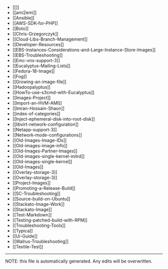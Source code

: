 * [[]]
* [[ami2emi]]
* [[Ansible]]
* [[AWS-SDK-for-PHP]]
* [[Boto]]
* [[Chris-Grzegorczyk]]
* [[Cloud-Libs-Branch-Management]]
* [[Developer-Resources]]
* [[EBS-Instances-Considerations-and-Large-Instance-Store-Images]]
* [[EBS-Troubleshooting]]
* [[Emc-vnx-support-3]]
* [[Eucalyptus-Mailing-Lists]]
* [[Fedora-18-Image]]
* [[Fog]]
* [[Growing-an-image-file]]
* [[Hadoopalyptus]]
* [[HowTo-use-s3cmd-with-Eucalyptus]]
* [[Images-Project]]
* [[Import-an-HVM-AMI]]
* [[Imran-Hossain-Shaon]]
* [[index-of-categories]]
* [[Inject-ephemeral-disk-into-root-disk]]
* [[libvirt-network-configuration]]
* [[Netapp-support-3]]
* [[Network-mode-configurations]]
* [[Old-Images-Image-IDs]]
* [[Old-images-image-info]]
* [[Old-Images-Partner-Images]]
* [[Old-images-single-kernel-initrd]]
* [[Old-images-single-kernel]]
* [[Old-Images]]
* [[Overlay-storage-3]]
* [[Overlay-storage-3]]
* [[Project-Images]]
* [[Promoting-a-Release-Build]]
* [[SC-Troubleshooting]]
* [[Source-build-on-Ubuntu]]
* [[Stackato-Image-Work]]
* [[Stackato-Image]]
* [[Test-Markdown]]
* [[Testing-patched-build-with-RPM]]
* [[Troubleshooting-Tools]]
* [[Typica]]
* [[Ui-Guide]]
* [[Walrus-Troubleshooting]]
* [[Textile-Test]]


*****
NOTE: this file is automatically generated. Any edits will be overwritten.

